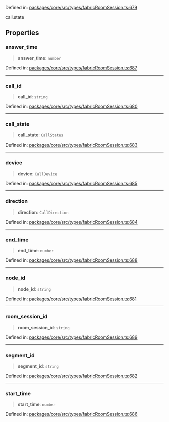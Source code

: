 Defined in: [packages/core/src/types/fabricRoomSession.ts:679](https://github.com/signalwire/signalwire-js/blob/52fa77b6c8db68f4c99b30b3776f45a4309e15bf/packages/core/src/types/fabricRoomSession.ts#L679)

call.state

## Properties

### answer\_time

> **answer\_time**: `number`

Defined in: [packages/core/src/types/fabricRoomSession.ts:687](https://github.com/signalwire/signalwire-js/blob/52fa77b6c8db68f4c99b30b3776f45a4309e15bf/packages/core/src/types/fabricRoomSession.ts#L687)

***

### call\_id

> **call\_id**: `string`

Defined in: [packages/core/src/types/fabricRoomSession.ts:680](https://github.com/signalwire/signalwire-js/blob/52fa77b6c8db68f4c99b30b3776f45a4309e15bf/packages/core/src/types/fabricRoomSession.ts#L680)

***

### call\_state

> **call\_state**: `CallStates`

Defined in: [packages/core/src/types/fabricRoomSession.ts:683](https://github.com/signalwire/signalwire-js/blob/52fa77b6c8db68f4c99b30b3776f45a4309e15bf/packages/core/src/types/fabricRoomSession.ts#L683)

***

### device

> **device**: `CallDevice`

Defined in: [packages/core/src/types/fabricRoomSession.ts:685](https://github.com/signalwire/signalwire-js/blob/52fa77b6c8db68f4c99b30b3776f45a4309e15bf/packages/core/src/types/fabricRoomSession.ts#L685)

***

### direction

> **direction**: `CallDirection`

Defined in: [packages/core/src/types/fabricRoomSession.ts:684](https://github.com/signalwire/signalwire-js/blob/52fa77b6c8db68f4c99b30b3776f45a4309e15bf/packages/core/src/types/fabricRoomSession.ts#L684)

***

### end\_time

> **end\_time**: `number`

Defined in: [packages/core/src/types/fabricRoomSession.ts:688](https://github.com/signalwire/signalwire-js/blob/52fa77b6c8db68f4c99b30b3776f45a4309e15bf/packages/core/src/types/fabricRoomSession.ts#L688)

***

### node\_id

> **node\_id**: `string`

Defined in: [packages/core/src/types/fabricRoomSession.ts:681](https://github.com/signalwire/signalwire-js/blob/52fa77b6c8db68f4c99b30b3776f45a4309e15bf/packages/core/src/types/fabricRoomSession.ts#L681)

***

### room\_session\_id

> **room\_session\_id**: `string`

Defined in: [packages/core/src/types/fabricRoomSession.ts:689](https://github.com/signalwire/signalwire-js/blob/52fa77b6c8db68f4c99b30b3776f45a4309e15bf/packages/core/src/types/fabricRoomSession.ts#L689)

***

### segment\_id

> **segment\_id**: `string`

Defined in: [packages/core/src/types/fabricRoomSession.ts:682](https://github.com/signalwire/signalwire-js/blob/52fa77b6c8db68f4c99b30b3776f45a4309e15bf/packages/core/src/types/fabricRoomSession.ts#L682)

***

### start\_time

> **start\_time**: `number`

Defined in: [packages/core/src/types/fabricRoomSession.ts:686](https://github.com/signalwire/signalwire-js/blob/52fa77b6c8db68f4c99b30b3776f45a4309e15bf/packages/core/src/types/fabricRoomSession.ts#L686)
